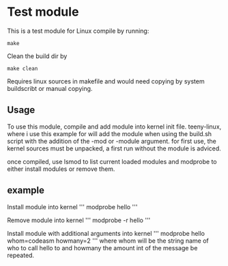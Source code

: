 # Test module

This is a test module for Linux
compile by running:
```
make
```
Clean the build dir by
```
make clean
```
Requires linux sources in makefile and would need copying by system buildscribt or manual copying.

## Usage

To use this module, compile and add module into kernel init file. teeny-linux, where i use this example for will add the module when using the build.sh script with the addition of the -mod or -module argument. for first use, the kernel sources must be unpacked, a first run without the module is adviced.

once compiled, use lsmod to list current loaded modules and modprobe to either install modules or remove them.

## example
Install module into kernel
'''
modprobe hello
'''

Remove module into kernel
'''
modprobe -r hello
'''

Install module with additional arguments into kernel
'''
modprobe hello whom=codeasm howmany=2
'''
where whom will be the string name of who to call hello to and
howmany the amount int of the message be repeated.
